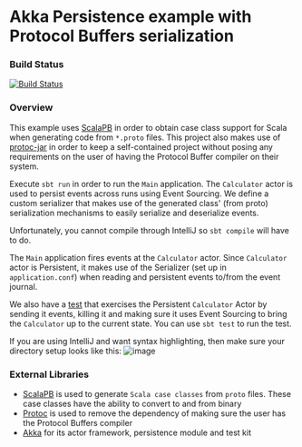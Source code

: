 # Akka Persistence example with Protocol Buffers serialization

### Build Status
[![Build Status](https://travis-ci.org/calvinlfer/play-framework-validation-example.svg?branch=master)](https://travis-ci.org/calvinlfer/play-framework-validation-example)

### Overview 
This example uses [ScalaPB](https://trueaccord.github.io/ScalaPB/) in order to obtain case class support for Scala when
generating code from `*.proto` files. This project also makes use of [protoc-jar](https://github.com/os72/protoc-jar) in
order to keep a self-contained project without posing any requirements on the user of having the Protocol Buffer
compiler on their system.

Execute `sbt run` in order to run the `Main` application. The `Calculator` actor is used to persist events across runs
using Event Sourcing. We define a custom serializer that makes use of the generated class' (from proto)
serialization mechanisms to easily serialize and deserialize events.

Unfortunately, you cannot compile through IntelliJ so `sbt compile` will have to do.

The `Main` application fires events at the `Calculator` actor. Since `Calculator` actor is Persistent, it makes use of
the Serializer (set up in `application.conf`) when reading and persistent events to/from the event journal.

We also have a [test](https://github.com/referentiallytransparent/Akka-Persistence-example-with-Protocol-Buffers-serialization/blob/master/src/test/scala/com/experiments/calculator/PersistentCalculatorSpec.scala) that exercises the Persistent `Calculator` Actor by sending it events, killing it and making sure it uses Event Sourcing to bring the `Calculator` up to the current state. You can use `sbt test` to run the test.
 
 If you are using IntelliJ and want syntax highlighting, then make sure your directory setup looks like this:
 ![image](https://cloud.githubusercontent.com/assets/14280155/14578746/e1a8e258-035e-11e6-86af-5a74669930d5.png)

### External Libraries ###
- [ScalaPB](https://trueaccord.github.io/ScalaPB/) is used to generate `Scala case classes` from `proto` files. These case classes have the ability to convert to and from binary
- [Protoc](https://github.com/os72/protoc-jar) is used to remove the dependency of making sure the user has the Protocol Buffers compiler
- [Akka](http://akka.io/) for its actor framework, persistence module and test kit
